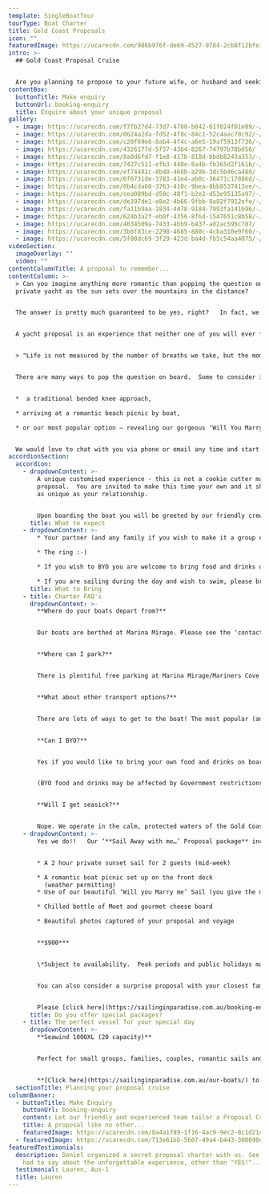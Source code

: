 ```yaml
---
template: SingleBoatTour
tourType: Boat Charter
title: Gold Coast Proposals
icon: ""
featuredImage: https://ucarecdn.com/986b976f-de69-4527-9784-2cb8f12bfe15/-/preview/-/enhance/50/
intro: >-
  ## Gold Coast Proposal Cruise


  Are you planning to propose to your future wife, or husband and seeking out unique proposal ideas?   Firstly, congratulations, this is such an exciting time!!    Secondly, we are thrilled that you are here as we absolutely adore hosting proposals and are proud to offer one of the most beautiful ways to propose on the Gold Coast!
contentBox:
  buttonTitle: Make enquiry
  buttonUrl: booking-enquiry
  title: Enquire about your unique proposal
gallery:
  - image: https://ucarecdn.com/f7fb27d4-73d7-4788-b042-61f024f01e09/-/preview/-/enhance/50/
  - image: https://ucarecdn.com/0624a2da-fd52-4f8c-84c1-52c4aac70c92/-/preview/-/enhance/50/
  - image: https://ucarecdn.com/c20f69e6-8ab4-4f4c-a6e5-19af5913f736/-/preview/-/enhance/50/
  - image: https://ucarecdn.com/4326177d-5f57-4364-8267-74797b78bd56/
  - image: https://ucarecdn.com/8a0d6fd7-f1e8-417b-810d-bbdb8243a353/-/preview/-/enhance/50/
  - image: https://ucarecdn.com/7427c511-efb3-440e-8a4b-fb365d2f161b/-/preview/-/enhance/50/
  - image: https://ucarecdn.com/ef74481c-8b40-468b-a29b-3dc5b46ca480/
  - image: https://ucarecdn.com/6f6731de-3783-41e4-ab0c-36471c17886d/-/preview/-/enhance/50/
  - image: https://ucarecdn.com/0b4cda60-3763-410c-9bea-8bb8537413ee/-/preview/-/enhance/23/
  - image: https://ucarecdn.com/cea089bd-d50c-48f1-b2e2-d53e95135a97/-/preview/-/enhance/29/
  - image: https://ucarecdn.com/de397de1-e8e2-4b66-9fbb-8a82f7912efe/-/preview/-/enhance/20/
  - image: https://ucarecdn.com/fa11b9aa-1834-4478-9184-7993fa141b96/-/preview/-/enhance/17/
  - image: https://ucarecdn.com/624b3a2f-eb0f-4356-8f64-1547651c8b58/-/preview/-/enhance/50/
  - image: https://ucarecdn.com/4034509a-7433-4bb9-b437-a02ac595c787/
  - image: https://ucarecdn.com/3b0f83ce-2298-4685-880c-4cba310e9f60/-/preview/-/enhance/19/
  - image: https://ucarecdn.com/5f08dc69-3f29-423d-ba4d-fb5c54aa4075/-/preview/-/enhance/50/
videoSection:
  imageOverlay: ""
  video: ""
contentColumnTitle: A proposal to remember...
contentColumn: >-
  > Can you imagine anything more romantic than popping the question on your own
  private yacht as the sun sets over the mountains in the distance?   


  The answer is pretty much guaranteed to be yes, right?   In fact, we have a 100% success rate to date, so be sure to have that engagement ring at the ready...


  A yacht proposal is an experience that neither one of you will ever forget. Our beautiful waterways are the perfect backdrop for romance.  We invite you to sail away on your own private yacht, relaxing on the trampoline style foredeck, sipping champagne and nibbling on gourmet cheese platters to the sounds of your favourite tunes and the waves lapping beneath.   You may even be joined by the friendly bottle-nose dolphins who frequently ride the bow waves of our catamarans.  


  > "Life is not measured by the number of breaths we take, but the moments that take our breath away"


  There are many ways to pop the question on board.  Some to consider include;


  *  a traditional bended knee approach,

  * arriving at a romantic beach picnic by boat,

  * or our most popular option – revealing our gorgeous ‘Will You Marry Me’ Sail at sunset (the sail can be hoisted discretely by our onboard crew at just the right time.  


  We would love to chat with you via phone or email any time and start planning your perfect proposal which can be fully customised to your wishes.
accordionSection:
  accordion:
    - dropdownContent: >-
        A unique customised experience - this is not a cookie cutter marriage
        proposal.  You are invited to make this time your own and it should be
        as unique as your relationship.   


        Upon boarding the boat you will be greeted by our friendly crew who will adapt to your preference of their involvement on board.    We invite you to take a walk around the boat and find a place to chill out with a drink and enjoy the beautiful views and the sounds of the water.   When it comes time to pop the question should you have planned with our team in advance to use our beautiful 'will you marry me' sail simply give our skipper the nod and we will unfurl it at the perfect moment... often to the sounds of a favourite song you may have let us know about.
      title: What to expect
    - dropdownContent: >-
        * Your partner (and any family if you wish to make it a group event)

        * The ring :-)

        * If you wish to BYO you are welcome to bring food and drinks on board. We also provide fully catered packages

        * If you are sailing during the day and wish to swim, please bring towels
      title: What to Bring
    - title: Charter FAQ's
      dropdownContent: >-
        **Where do your boats depart from?**


        Our boats are berthed at Marina Mirage. Please see the 'contact us' page on our website[](http://www.sailinginparadise.com.au/contact-us/) for further details and a map. Marina Mirage is about 10 mins from Surfers and 15 mins from Broadbeach.


        **Where can I park?**


        There is plentiful free parking at Marina Mirage/Mariners Cove which you are permitted to use.  Please check signage at time of parking and if parking overnight consider street parking to avoid towing.


        **What about other transport options?**


        There are lots of ways to get to the boat! The most popular (and cost effective/convenient) is often via Maxi Taxis.


        **Can I BYO?**


        Yes if you would like to bring your own food and drinks on board that is completely fine.


        (BYO food and drinks may be affected by Government restrictions due to Covid, please check at the time of your charter what the current restrictions are)


        **Will I get seasick?**


        Nope. We operate in the calm, protected waters of the Gold Coast Broadwater. We do not go offshore (into the open ocean) so we do not experience large waves. Our catamarans are very stable, and do not have the same side to side rocking motion as experienced by single hull vessels so you won't get seasick or spill your drink either :-).
    - dropdownContent: >-
        Yes we do!!   Our ‘**Sail Away with me…’ Proposal package** includes;


        * A 2 hour private sunset sail for 2 guests (mid-week)

        * A romantic boat picnic set up on the front deck
          (weather permitting)
        * Use of our beautiful ‘Will you Marry me’ Sail (you give the nod)

        * Chilled bottle of Moet and gourmet cheese board

        * Beautiful photos captured of your proposal and voyage


        **$900***


        \*Subject to availability.  Peak periods and public holidays may be excluded.  Weekends may be available on request, please enquire.  


        You can also consider a surprise proposal with your closest family and friends on board.  Please contact us for a quote for a customised private charter for larger groups.


        Please [click here](https://sailinginparadise.com.au/booking-enquiry) to request a proposal charter info pack via email.
      title: Do you offer special packages?
    - title: The perfect vessel for your special day
      dropdownContent: >-
        **Seawind 1000XL (20 capacity)** 


        Perfect for small groups, families, couples, romantic sails and proposals... If you're looking for an intimate setting, XL is for you!


        **[Click here](https://sailinginparadise.com.au/our-boats/) to take a tour of our boats!**
  sectionTitle: Planning your proposal cruise
columnBanner:
  - buttonTitle: Make Enquiry
    buttonUrl: booking-enquiry
    content: Let our friendly and experienced team tailor a Proposal Cruise to impress.
    title: A proposal like no other...
    featuredImage: https://ucarecdn.com/8a4a1f89-1f16-4ac9-9ec2-8c1d21465116/
  - featuredImage: https://ucarecdn.com/713e61bb-5607-49a4-b443-308690d6a0a4/-/preview/-/enhance/27/
featuredTestimonials:
  description: Daniel organized a secret proposal charter with us. See what Lauren
    had to say about the unforgettable experience, other than "YES!"...
  testimonial: Lauren, Aus-1
  title: Lauren
---
```

